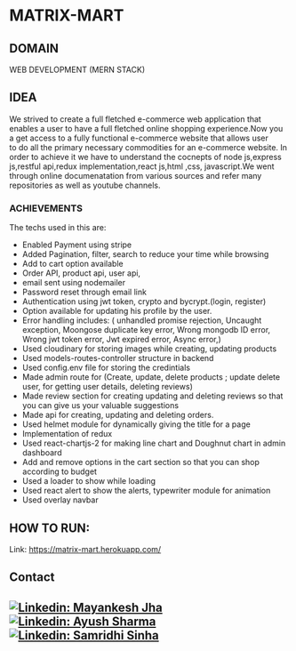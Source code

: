 # MATRIX-MART

## DOMAIN
WEB DEVELOPMENT (MERN STACK)

## IDEA
We strived to create a full fletched e-commerce web application that enables a user to have a full fletched online shopping experience.Now you a get access to a fully functional e-commerce website that allows user                       
to do all the primary necessary commodities  for an e-commerce website. In order to  achieve it we have to understand the cocnepts of node js,express js,restful api,redux implementation,react js,html ,css, javascript.We went through online documenatation from various sources and refer many repositories as well as youtube channels.

### ACHIEVEMENTS

The techs used in this are:
* Enabled Payment using stripe 
* Added Pagination, filter, search to reduce your time while browsing
* Add to cart option available 
* Order API, product api, user api, 
* email sent using nodemailer
* Password reset through email link
* Authentication using jwt token, crypto and bycrypt.(login, register)
* Option available for updating his profile by the user.
* Error handling includes: (
    unhandled promise rejection,
    Uncaught exception,
    Moongose duplicate key error,
    Wrong mongodb ID error,
    Wrong  jwt token error,
    Jwt expired error,
    Async error,)
* Used cloudinary for storing images while creating, updating products
* Used models-routes-controller structure in backend
* Used config.env file for storing the credintials
* Made admin route for
  (Create, update, delete products ; update delete user, for getting user details, deleting reviews)
* Made review section for creating updating and deleting reviews so that you can give us your valuable suggestions
* Made api for creating, updating and deleting orders.
* Used helmet module for dynamically giving the title for a page
* Implementation of redux 
* Used react-chartjs-2 for making line chart and Doughnut chart in admin dashboard
* Add and remove options in the cart section so that you can shop according to budget
* Used a loader to show while loading 
* Used react alert to show the alerts, typewriter module for animation
* Used overlay navbar

<!-- USAGE EXAMPLES -->
## HOW TO RUN:
Link: https://matrix-mart.herokuapp.com/


<!-- CONTACT -->
## Contact
[![Linkedin: Mayankesh Jha](https://img.shields.io/badge/-Mayankesh-blue?style=flat-square&logo=Linkedin&logoColor=white&link=https://www.linkedin.com/in/mayankesh-jha-15446b206/)](https://www.linkedin.com/in/mayankesh-jha-15446b206/)
[![Linkedin: Ayush Sharma](https://img.shields.io/badge/-Ayush-blue?style=flat-square&logo=Linkedin&logoColor=white&link=https://www.linkedin.com/in/mayankesh-jha-15446b206/)](https://www.linkedin.com/in/ayush-sharma-b37929223/)
[![Linkedin: Samridhi Sinha](https://img.shields.io/badge/-Samridhi-blue?style=flat-square&logo=Linkedin&logoColor=white&link=https://www.linkedin.com/in/mayankesh-jha-15446b206/)](https://www.linkedin.com/in/samridhi-sinha-8542041ba/)
<br/>
---

